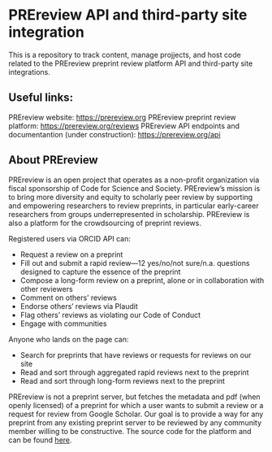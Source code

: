 # PREreview API and third-party site integration

This is a repository to track content, manage projjects, and host code related to the PREreview preprint review platform API and third-party site integrations.

## Useful links:
PREreview website: https://prereview.org
PREreview preprint review platform: https://prereview.org/reviews
PREreview API endpoints and documentantion (under construction): https://prereview.org/api 

## About PREreview
PREreview is an open project that operates as a non-profit organization via fiscal sponsorship of Code for Science and Society. PREreview’s mission is to bring more diversity and equity to scholarly peer review by supporting and empowering researchers to review preprints, in particular early-career researchers from groups underrepresented in scholarship.
PREreview is also a platform for the crowdsourcing of preprint reviews.

Registered users via ORCID API can:
* Request a review on a preprint
* Fill out and submit a rapid review—12 yes/no/not sure/n.a. questions designed to capture the essence of the preprint
* Compose a long-form review on a preprint, alone or in collaboration with other reviewers
* Comment on others’ reviews
* Endorse others’ reviews via Plaudit
* Flag others’ reviews as violating our Code of Conduct
* Engage with communities

Anyone who lands on the page can:
* Search for preprints that have reviews or requests for reviews on our site
* Read and sort through aggregated rapid reviews next to the preprint
* Read and sort through long-form reviews next to the preprint

PREreview is not a preprint server, but fetches the metadata and pdf (when openly licensed) of a preprint for which a user wants to submit a review or a request for review from Google Scholar. Our goal is to provide a way for any preprint from any existing preprint server to be reviewed by any community member willing to be constructive. 
The source code for the platform and can be found [here](https://github.com/PREreview/prereview).




